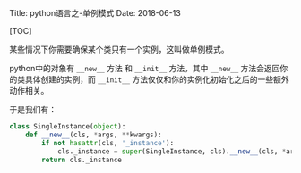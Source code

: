 Title: python语言之-单例模式
Date: 2018-06-13

[TOC]

某些情况下你需要确保某个类只有一个实例，这叫做单例模式。

python中的对象有 `__new__` 方法 和 `__init__` 方法，其中 `__new__` 方法会返回你的类具体创建的实例，而 `__init__` 方法仅仅和你的实例化初始化之后的一些额外动作相关。

于是我们有：



```python
class SingleInstance(object):
    def __new__(cls, *args, **kwargs):
        if not hasattr(cls, '_instance'):
            cls._instance = super(SingleInstance, cls).__new__(cls, *args, **kwargs)
        return cls._instance
```





